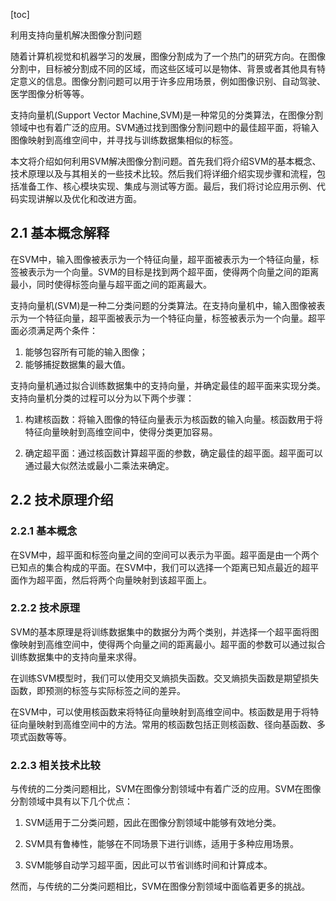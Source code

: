 
[toc]                    
                
                
利用支持向量机解决图像分割问题

随着计算机视觉和机器学习的发展，图像分割成为了一个热门的研究方向。在图像分割中，目标被分割成不同的区域，而这些区域可以是物体、背景或者其他具有特定意义的信息。图像分割问题可以用于许多应用场景，例如图像识别、自动驾驶、医学图像分析等等。

支持向量机(Support Vector Machine,SVM)是一种常见的分类算法，在图像分割领域中也有着广泛的应用。SVM通过找到图像分割问题中的最佳超平面，将输入图像映射到高维空间中，并寻找与训练数据集相似的标签。

本文将介绍如何利用SVM解决图像分割问题。首先我们将介绍SVM的基本概念、技术原理以及与其相关的一些技术比较。然后我们将详细介绍实现步骤和流程，包括准备工作、核心模块实现、集成与测试等方面。最后，我们将讨论应用示例、代码实现讲解以及优化和改进方面。

## 2.1 基本概念解释

在SVM中，输入图像被表示为一个特征向量，超平面被表示为一个特征向量，标签被表示为一个向量。SVM的目标是找到两个超平面，使得两个向量之间的距离最小，同时使得标签向量与超平面之间的距离最大。

支持向量机(SVM)是一种二分类问题的分类算法。在支持向量机中，输入图像被表示为一个特征向量，超平面被表示为一个特征向量，标签被表示为一个向量。超平面必须满足两个条件：

1. 能够包容所有可能的输入图像；
2. 能够捕捉数据集的最大值。

支持向量机通过拟合训练数据集中的支持向量，并确定最佳的超平面来实现分类。支持向量机分类的过程可以分为以下两个步骤：

1. 构建核函数：将输入图像的特征向量表示为核函数的输入向量。核函数用于将特征向量映射到高维空间中，使得分类更加容易。

2. 确定超平面：通过核函数计算超平面的参数，确定最佳的超平面。超平面可以通过最大似然法或最小二乘法来确定。

## 2.2 技术原理介绍

### 2.2.1 基本概念

在SVM中，超平面和标签向量之间的空间可以表示为平面。超平面是由一个两个已知点的集合构成的平面。在SVM中，我们可以选择一个距离已知点最近的超平面作为超平面，然后将两个向量映射到该超平面上。

### 2.2.2 技术原理

SVM的基本原理是将训练数据集中的数据分为两个类别，并选择一个超平面将图像映射到高维空间中，使得两个向量之间的距离最小。超平面的参数可以通过拟合训练数据集中的支持向量来求得。

在训练SVM模型时，我们可以使用交叉熵损失函数。交叉熵损失函数是期望损失函数，即预测的标签与实际标签之间的差异。

在SVM中，可以使用核函数来将特征向量映射到高维空间中。核函数是用于将特征向量映射到高维空间中的方法。常用的核函数包括正则核函数、径向基函数、多项式函数等等。

### 2.2.3 相关技术比较

与传统的二分类问题相比，SVM在图像分割领域中有着广泛的应用。SVM在图像分割领域中具有以下几个优点：

1. SVM适用于二分类问题，因此在图像分割领域中能够有效地分类。

2. SVM具有鲁棒性，能够在不同场景下进行训练，适用于多种应用场景。

3. SVM能够自动学习超平面，因此可以节省训练时间和计算成本。

然而，与传统的二分类问题相比，SVM在图像分割领域中面临着更多的挑战。

